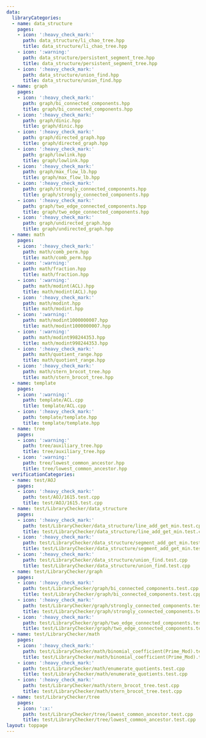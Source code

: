 ```yaml
---
data:
  libraryCategories:
  - name: data_structure
    pages:
    - icon: ':heavy_check_mark:'
      path: data_structure/li_chao_tree.hpp
      title: data_structure/li_chao_tree.hpp
    - icon: ':warning:'
      path: data_structure/persistent_segment_tree.hpp
      title: data_structure/persistent_segment_tree.hpp
    - icon: ':heavy_check_mark:'
      path: data_structure/union_find.hpp
      title: data_structure/union_find.hpp
  - name: graph
    pages:
    - icon: ':heavy_check_mark:'
      path: graph/bi_connected_components.hpp
      title: graph/bi_connected_components.hpp
    - icon: ':heavy_check_mark:'
      path: graph/dinic.hpp
      title: graph/dinic.hpp
    - icon: ':heavy_check_mark:'
      path: graph/directed_graph.hpp
      title: graph/directed_graph.hpp
    - icon: ':heavy_check_mark:'
      path: graph/lowlink.hpp
      title: graph/lowlink.hpp
    - icon: ':heavy_check_mark:'
      path: graph/max_flow_lb.hpp
      title: graph/max_flow_lb.hpp
    - icon: ':heavy_check_mark:'
      path: graph/strongly_connected_components.hpp
      title: graph/strongly_connected_components.hpp
    - icon: ':heavy_check_mark:'
      path: graph/two_edge_connected_components.hpp
      title: graph/two_edge_connected_components.hpp
    - icon: ':heavy_check_mark:'
      path: graph/undirected_graph.hpp
      title: graph/undirected_graph.hpp
  - name: math
    pages:
    - icon: ':heavy_check_mark:'
      path: math/comb_perm.hpp
      title: math/comb_perm.hpp
    - icon: ':warning:'
      path: math/fraction.hpp
      title: math/fraction.hpp
    - icon: ':warning:'
      path: math/modint(ACL).hpp
      title: math/modint(ACL).hpp
    - icon: ':heavy_check_mark:'
      path: math/modint.hpp
      title: math/modint.hpp
    - icon: ':warning:'
      path: math/modint1000000007.hpp
      title: math/modint1000000007.hpp
    - icon: ':warning:'
      path: math/modint998244353.hpp
      title: math/modint998244353.hpp
    - icon: ':heavy_check_mark:'
      path: math/quotient_range.hpp
      title: math/quotient_range.hpp
    - icon: ':heavy_check_mark:'
      path: math/stern_brocot_tree.hpp
      title: math/stern_brocot_tree.hpp
  - name: template
    pages:
    - icon: ':warning:'
      path: template/ACL.cpp
      title: template/ACL.cpp
    - icon: ':heavy_check_mark:'
      path: template/template.hpp
      title: template/template.hpp
  - name: tree
    pages:
    - icon: ':warning:'
      path: tree/auxiliary_tree.hpp
      title: tree/auxiliary_tree.hpp
    - icon: ':warning:'
      path: tree/lowest_common_ancestor.hpp
      title: tree/lowest_common_ancestor.hpp
  verificationCategories:
  - name: test/AOJ
    pages:
    - icon: ':heavy_check_mark:'
      path: test/AOJ/1615.test.cpp
      title: test/AOJ/1615.test.cpp
  - name: test/LibraryChecker/data_structure
    pages:
    - icon: ':heavy_check_mark:'
      path: test/LibraryChecker/data_structure/line_add_get_min.test.cpp
      title: test/LibraryChecker/data_structure/line_add_get_min.test.cpp
    - icon: ':heavy_check_mark:'
      path: test/LibraryChecker/data_structure/segment_add_get_min.test.cpp
      title: test/LibraryChecker/data_structure/segment_add_get_min.test.cpp
    - icon: ':heavy_check_mark:'
      path: test/LibraryChecker/data_structure/union_find.test.cpp
      title: test/LibraryChecker/data_structure/union_find.test.cpp
  - name: test/LibraryChecker/graph
    pages:
    - icon: ':heavy_check_mark:'
      path: test/LibraryChecker/graph/bi_connected_components.test.cpp
      title: test/LibraryChecker/graph/bi_connected_components.test.cpp
    - icon: ':heavy_check_mark:'
      path: test/LibraryChecker/graph/strongly_connected_components.test.cpp
      title: test/LibraryChecker/graph/strongly_connected_components.test.cpp
    - icon: ':heavy_check_mark:'
      path: test/LibraryChecker/graph/two_edge_connected_components.test.cpp
      title: test/LibraryChecker/graph/two_edge_connected_components.test.cpp
  - name: test/LibraryChecker/math
    pages:
    - icon: ':heavy_check_mark:'
      path: test/LibraryChecker/math/binomial_coefficient(Prime_Mod).test.cpp
      title: test/LibraryChecker/math/binomial_coefficient(Prime_Mod).test.cpp
    - icon: ':heavy_check_mark:'
      path: test/LibraryChecker/math/enumerate_quotients.test.cpp
      title: test/LibraryChecker/math/enumerate_quotients.test.cpp
    - icon: ':heavy_check_mark:'
      path: test/LibraryChecker/math/stern_brocot_tree.test.cpp
      title: test/LibraryChecker/math/stern_brocot_tree.test.cpp
  - name: test/LibraryChecker/tree
    pages:
    - icon: ':x:'
      path: test/LibraryChecker/tree/lowest_common_ancestor.test.cpp
      title: test/LibraryChecker/tree/lowest_common_ancestor.test.cpp
layout: toppage
---
```

